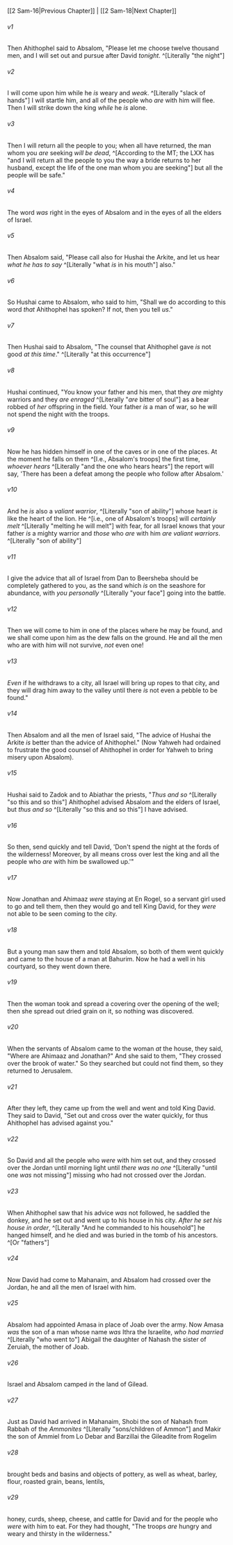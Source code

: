 ﻿---
aliases:
  - 2 Samuel 17
---

[[2 Sam-16|Previous Chapter]] | [[2 Sam-18|Next Chapter]]

###### v1
Then Ahithophel said to Absalom, "Please let me choose twelve thousand men, and I will set out and pursue after David _tonight_. ^[Literally "the night"]

###### v2
I will come upon him while he _is_ weary and _weak_. ^[Literally "slack of hands"] I will startle him, and all of the people who _are_ with him will flee. Then I will strike down the king _while_ he _is_ alone.

###### v3
Then I will return all the people to you; when all have returned, the man whom you _are_ seeking _will be dead_, ^[According to the MT; the LXX has "and I will return all the people to you the way a bride returns to her husband, except the life of the one man whom you are seeking"] but all the people will be safe."

###### v4
The word _was_ right in the eyes of Absalom and in the eyes of all the elders of Israel.

###### v5
Then Absalom said, "Please call also for Hushai the Arkite, and let us hear _what he has to say_ ^[Literally "what _is_ in his mouth"] also."

###### v6
So Hushai came to Absalom, who said to him, "Shall we do according to this word _that_ Ahithophel has spoken? If not, then you tell _us_."

###### v7
Then Hushai said to Absalom, "The counsel that Ahithophel gave _is_ not good _at this time_." ^[Literally "at this occurrence"]

###### v8
Hushai continued, "You know your father and his men, that they _are_ mighty warriors and they _are enraged_ ^[Literally "_are_ bitter of soul"] as a bear robbed of _her_ offspring in the field. Your father _is_ a man of war, so he will not spend the night with the troops.

###### v9
Now he has hidden himself in one of the caves or in one of the places. At the moment he falls on them ^[I.e., Absalom's troops] the first time, _whoever hears_ ^[Literally "and the one who hears hears"] the report will say, 'There has been a defeat among the people who follow after Absalom.'

###### v10
And he _is_ also a _valiant warrior_, ^[Literally "son of ability"] whose heart _is_ like the heart of the lion. He ^[i.e., one of Absalom's troops] will _certainly melt_ ^[Literally "melting he will melt"] with fear, for all Israel knows that your father _is_ a mighty warrior and _those_ who _are_ with him _are_ _valiant warriors_. ^[Literally "son of ability"]

###### v11
I give the advice that all of Israel from Dan to Beersheba should be completely gathered to you, as the sand which _is_ on the seashore for abundance, with _you personally_ ^[Literally "your face"] going into the battle.

###### v12
Then we will come to him in one of the places where he may be found, and we shall come upon him as the dew falls on the ground. He and all the men who are with him will not survive, _not_ even one!

###### v13
_Even_ if he withdraws to a city, all Israel will bring up ropes to that city, and they will drag him away to the valley until there _is_ not even a pebble to be found."

###### v14
Then Absalom and all the men of Israel said, "The advice of Hushai the Arkite _is_ better than the advice of Ahithophel." (Now Yahweh had ordained to frustrate the good counsel of Ahithophel in order for Yahweh to bring misery upon Absalom).

###### v15
Hushai said to Zadok and to Abiathar the priests, "_Thus and so_ ^[Literally "so this and so this"] Ahithophel advised Absalom and the elders of Israel, but _thus and so_ ^[Literally "so this and so this"] I have advised.

###### v16
So then, send quickly and tell David, 'Don't spend the night at the fords of the wilderness! Moreover, by all means cross over lest the king and all the people who _are_ with him be swallowed up.'"

###### v17
Now Jonathan and Ahimaaz _were_ staying at En Rogel, so a servant girl used to go and tell them, then they would go and tell King David, for they _were_ not able to be seen coming to the city.

###### v18
But a young man saw them and told Absalom, so both of them went quickly and came to the house of a man at Bahurim. Now he had a well in his courtyard, so they went down there.

###### v19
Then the woman took and spread a covering over the opening of the well; then she spread out dried grain on it, so nothing was discovered.

###### v20
When the servants of Absalom came to the woman _at_ the house, they said, "Where are Ahimaaz and Jonathan?" And she said to them, "They crossed over the brook of water." So they searched but could not find them, so they returned to Jerusalem.

###### v21
After they left, they came up from the well and went and told King David. They said to David, "Set out and cross over the water quickly, for thus Ahithophel has advised against you."

###### v22
So David and all the people who _were_ with him set out, and they crossed over the Jordan until morning light until _there was no one_ ^[Literally "until one _was_ not missing"] missing who had not crossed over the Jordan.

###### v23
When Ahithophel saw that his advice _was_ not followed, he saddled the donkey, and he set out and went up to his house in his city. _After he set his house in order_, ^[Literally "And he commanded to his household"] he hanged himself, and he died and was buried in the tomb of his ancestors. ^[Or "fathers"]

###### v24
Now David had come to Mahanaim, and Absalom had crossed over the Jordan, he and all the men of Israel with him.

###### v25
Absalom had appointed Amasa in place of Joab over the army. Now Amasa _was_ the son of a man whose name _was_ Ithra the Israelite, _who had married_ ^[Literally "who went to"] Abigail the daughter of Nahash the sister of Zeruiah, the mother of Joab.

###### v26
Israel and Absalom camped _in_ the land of Gilead.

###### v27
Just as David had arrived in Mahanaim, Shobi the son of Nahash from Rabbah of the _Ammonites_ ^[Literally "sons/children of Ammon"] and Makir the son of Ammiel from Lo Debar and Barzillai the Gileadite from Rogelim

###### v28
brought beds and basins and objects of pottery, as well as wheat, barley, flour, roasted grain, beans, lentils,

###### v29
honey, curds, sheep, cheese, and cattle for David and for the people who _were_ with him to eat. For they had thought, "The troops _are_ hungry and weary and thirsty in the wilderness."